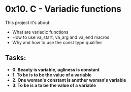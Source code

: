 # 0x10. C - Variadic functions

This project it's about:

- What are variadic functions
- How to use va_start, va_arg and va_end macros
- Why and how to use the const type qualifier

## Tasks:

 - **0. Beauty is variable, ugliness is constant**
 - **1. To be is to be the value of a variable**
 - **2. One woman's constant is another woman's variable**
 - **3. To be is a to be the value of a variable**
